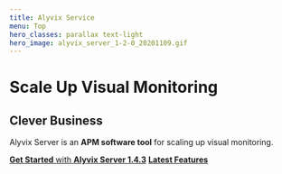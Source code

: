 ```yaml
---
title: Alyvix Service
menu: Top
hero_classes: parallax text-light
hero_image: alyvix_server_1-2-0_20201109.gif
---
```

<!--
hero_classes: text-dark overlay-light parallax
-->

# Scale Up Visual Monitoring
## Clever Business

Alyvix Server is an **APM software tool** for scaling up visual monitoring.

[**Get Started** with **Alyvix Server 1.4.3**](../?classes=btn,btn-success,btn-lg#plans)
[**Latest Features**](https://alyvix.com/learn/server/release_notes/release_notes_14.html?classes=btn,btn-primary,btn-lg&target=_blank)
